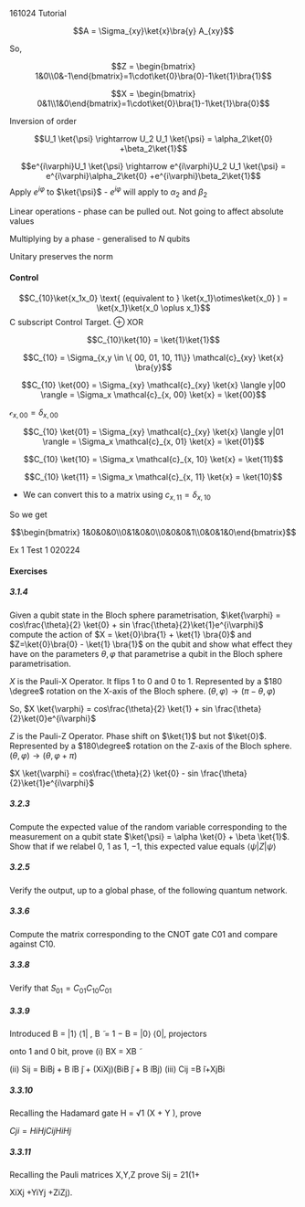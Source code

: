 161024 Tutorial

$$A = \Sigma_{xy}\ket{x}\bra{y} A_{xy}$$

So,

$$Z = \begin{bmatrix} 1&0\\0&-1\end{bmatrix}=1\cdot\ket{0}\bra{0}-1\ket{1}\bra{1}$$

$$X = \begin{bmatrix} 0&1\\1&0\end{bmatrix}=1\cdot\ket{0}\bra{1}-1\ket{1}\bra{0}$$

Inversion of order


$$U_1 \ket{\psi} \rightarrow U_2 U_1 \ket{\psi} = \alpha_2\ket{0} +\beta_2\ket{1}$$

$$e^{i\varphi}U_1 \ket{\psi} \rightarrow e^{i\varphi}U_2 U_1 \ket{\psi} = e^{i\varphi}\alpha_2\ket{0} +e^{i\varphi}\beta_2\ket{1}$$
Apply $e^{i\varphi}$ to $\ket{\psi}$ - $e^{i\varphi}$ will apply to $\alpha_2$ and $\beta_2$ 

Linear operations - phase can be pulled out. Not going to affect absolute values

Multiplying by a phase - generalised to $N$ qubits

Unitary preserves the norm

#### Control

$$C_{10}\ket{x_1x_0} \text{ (equivalent to } \ket{x_1}\otimes\ket{x_0} ) = \ket{x_1}\ket{x_0 \oplus x_1}$$
C subscript Control Target. $\oplus$ XOR

$$C_{10}\ket{10} = \ket{1}\ket{1}$$


$$C_{10} = \Sigma_{x,y \in \{ 00, 01, 10, 11\}} \mathcal{c}_{xy} \ket{x} \bra{y}$$

$$C_{10} \ket{00} = \Sigma_{xy} \mathcal{c}_{xy} \ket{x} \langle y|00 \rangle = \Sigma_x \mathcal{c}_{x, 00} \ket{x} = \ket{00}$$

$\mathcal{c}_{x,00} = \delta_{x,00}$



$$C_{10} \ket{01} = \Sigma_{xy} \mathcal{c}_{xy} \ket{x} \langle y|01 \rangle = \Sigma_x \mathcal{c}_{x, 01} \ket{x} = \ket{01}$$

$$C_{10} \ket{10} =  \Sigma_x \mathcal{c}_{x, 10} \ket{x} = \ket{11}$$

$$C_{10} \ket{11} =  \Sigma_x \mathcal{c}_{x, 11} \ket{x} = \ket{10}$$

- We can convert this to a matrix using $c_{x,11} = \delta_{x,10}$

So we get

$$\begin{bmatrix} 1&0&0&0\\0&1&0&0\\0&0&0&1\\0&0&1&0\end{bmatrix}$$

Ex 1 Test 1 020224

#### Exercises

##### 3.1.4
Given a qubit state in the Bloch sphere parametrisation, $\ket{\varphi} = cos\frac{\theta}{2} \ket{0} + sin \frac{\theta}{2}\ket{1}e^{i\varphi}$ compute the action of $X = \ket{0}\bra{1} + \ket{1} \bra{0}$ and $Z=\ket{0}\bra{0} - \ket{1} \bra{1}$ on the qubit and show what effect they have on the parameters $\theta, \varphi$ that parametrise a qubit in the Bloch sphere parametrisation.

$X$ is the Pauli-X Operator. It flips 1 to 0 and 0 to 1. Represented by a $180 \degree$ rotation on the X-axis of the Bloch sphere. $(\theta, \varphi) \rightarrow (\pi - \theta , \varphi)$

So, $X \ket{\varphi} = cos\frac{\theta}{2} \ket{1} + sin \frac{\theta}{2}\ket{0}e^{i\varphi}$

$Z$ is the Pauli-Z Operator. Phase shift on $\ket{1}$ but not $\ket{0}$. Represented by a $180\degree$ rotation on the Z-axis of the Bloch sphere. $(\theta, \varphi) \rightarrow (\theta , \varphi + \pi)$

$X \ket{\varphi} = cos\frac{\theta}{2} \ket{0} - sin \frac{\theta}{2}\ket{1}e^{i\varphi}$

##### 3.2.3
Compute the expected value of the random variable corresponding to the measurement on a qubit state $\ket{\psi} = \alpha \ket{0} + \beta \ket{1}$. Show that if we relabel 0, 1 as 1, −1, this expected value equals $\langle \psi | Z | \psi \rangle$



##### 3.2.5 
Verify the output, up to a global phase, of the following quantum network.

##### 3.3.6
Compute the matrix corresponding to the CNOT gate C01 and compare against C10.

##### 3.3.8
Verify that $S_{01} = C_{01}C_{10}C_{01}$

##### 3.3.9
Introduced B = |1⟩ ⟨1| , B ̃ = 1 − B = |0⟩ ⟨0|, projectors

onto 1 and 0 bit, prove (i) BX = XB ̃

(ii) Sij = BiBj + B ̃iB ̃j + (XiXj)(BiB ̃j + B ̃iBj) (iii) Cij =B ̃i+XjBi

##### 3.3.10
Recalling the Hadamard gate H = √1 (X + Y ), prove 

$Cji = HiHjCijHiHj$

##### 3.3.11
Recalling the Pauli matrices X,Y,Z prove Sij = 21(1+

XiXj +YiYj +ZiZj).
